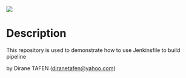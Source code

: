 <a href='http://ec2-3-81-120-196.compute-1.amazonaws.com/job/student-list-CD/'><img src='http://ec2-3-81-120-196.compute-1.amazonaws.com/buildStatus/icon?job=student-list-CD'></a>

# Description

This repository is used to demonstrate how to use Jenkinsfile to build pipeline

by Dirane TAFEN (diranetafen@yahoo.com)

